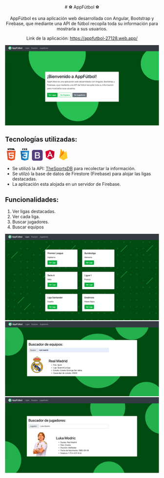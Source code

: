 <div align="center"> 
# ⚽ AppFútbol ⚽

AppFútbol es una aplicación web desarrollada con Angular, Bootstrap y Firebase, que mediante una API de fútbol recopila toda su información para mostrarla a sus usuarios.

Link de la aplicación: https://appfutbol-27128.web.app/

![AppFutbol](https://github.com/cesaralvrz/AppFutbol/blob/main/assets/1.png)

</div>

## Tecnologías utilizadas:

<code><img height="40" src="https://raw.githubusercontent.com/github/explore/80688e429a7d4ef2fca1e82350fe8e3517d3494d/topics/html/html.png"></code>
<code><img height="40" src="https://raw.githubusercontent.com/github/explore/80688e429a7d4ef2fca1e82350fe8e3517d3494d/topics/css/css.png"></code>
<code><img height="35" src="https://raw.githubusercontent.com/github/explore/80688e429a7d4ef2fca1e82350fe8e3517d3494d/topics/bootstrap/bootstrap.png"></code>
<code><img height="40" src="https://raw.githubusercontent.com/github/explore/5c058a388828bb5fde0bcafd4bc867b5bb3f26f3/topics/angular/angular.png"></code>
<code><img height="40" src="https://raw.githubusercontent.com/github/explore/80688e429a7d4ef2fca1e82350fe8e3517d3494d/topics/firebase/firebase.png"></code>

* Se utilizó la API: [TheSportsDB](https://www.thesportsdb.com/api.php) para recolectar la información.
* Se utilzó la base de datos de Firestore (Firebase) para alojar las ligas destacadas.
* La aplicación esta alojada en un servidor de Firebase.

## Funcionalidades:

1. Ver ligas destacadas.
2. Ver cada liga.
3. Buscar jugadores.
4. Buscar equipos

![AppFutbol](https://github.com/cesaralvrz/AppFutbol/blob/main/assets/2.png)
![AppFutbol](https://github.com/cesaralvrz/AppFutbol/blob/main/assets/3.png)
![AppFutbol](https://github.com/cesaralvrz/AppFutbol/blob/main/assets/4.png)


